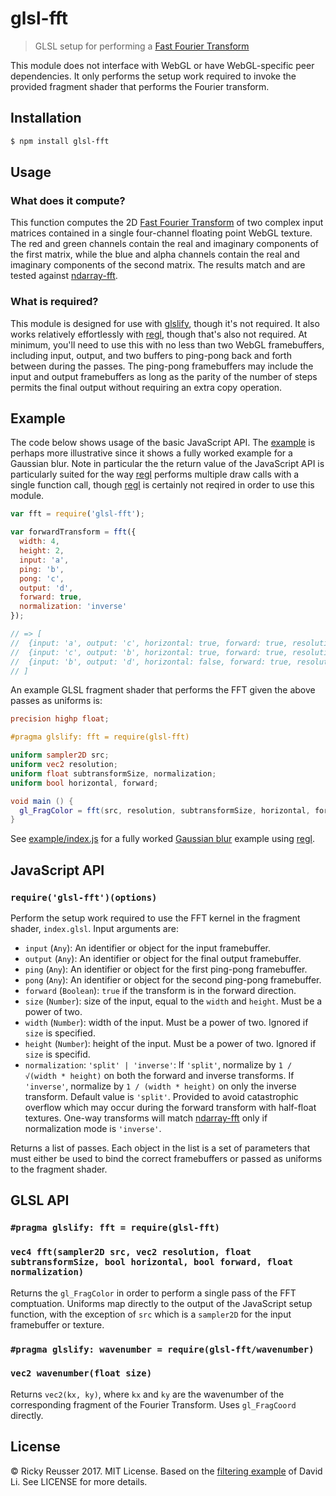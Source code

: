 # glsl-fft

> GLSL setup for performing a [Fast Fourier Transform][fft]

This module does not interface with WebGL or have WebGL-specific peer dependencies. It only performs the setup work required to invoke the provided fragment shader that performs the Fourier transform.

## Installation

```sh
$ npm install glsl-fft
```

## Usage 

### What does it compute?

This function computes the 2D [Fast Fourier Transform][fft] of two complex input matrices contained in a single four-channel floating point WebGL texture. The red and green channels contain the real and imaginary components of the first matrix, while the blue and alpha channels contain the real and imaginary components of the second matrix. The results match and are tested against [ndarray-fft][ndarray-fft].

### What is required?

This module is designed for use with [glslify][glslify], though it's not required. It also works relatively effortlessly with [regl][regl], though that's also not required. At minimum, you'll need to use this with no less than two WebGL framebuffers, including input, output, and two buffers to ping-pong back and forth between during the passes. The ping-pong framebuffers may include the input and output framebuffers as long as the parity of the number of steps permits the final output without requiring an extra copy operation.

## Example

The code below shows usage of the basic JavaScript API. The [example](./example/index.js) is perhaps more illustrative since it shows a fully worked example for a Gaussian blur. Note in particular the the return value of the JavaScript API is particularly suited for the way [regl][regl] performs multiple draw calls with a single function call, though [regl][regl] is certainly not reqired in order to use this module.

```javascript
var fft = require('glsl-fft');

var forwardTransform = fft({
  width: 4,
  height: 2,
  input: 'a',
  ping: 'b',
  pong: 'c',
  output: 'd',
  forward: true,
  normalization: 'inverse'
});

// => [
//  {input: 'a', output: 'c', horizontal: true, forward: true, resolution: [ 0.25, 0.5 ], normalization: 1, subtransformSize: 2},
//  {input: 'c', output: 'b', horizontal: true, forward: true, resolution: [ 0.25, 0.5 ], normalization: 1, subtransformSize: 4},
//  {input: 'b', output: 'd', horizontal: false, forward: true, resolution: [ 0.25, 0.5 ], normalization: 1, subtransformSize: 2}
// ]
```

An example GLSL fragment shader that performs the FFT given the above passes as uniforms is:

```glsl
precision highp float;

#pragma glslify: fft = require(glsl-fft)

uniform sampler2D src;
uniform vec2 resolution;
uniform float subtransformSize, normalization;
uniform bool horizontal, forward;

void main () {
  gl_FragColor = fft(src, resolution, subtransformSize, horizontal, forward, normalization);
}
```

See [example/index.js](./example/index.js) for a fully worked [Gaussian blur][gaussian] example using [regl][regl].

## JavaScript API

### `require('glsl-fft')(options)`

Perform the setup work required to use the FFT kernel in the fragment shader, `index.glsl`. Input arguments are:

- `input` (`Any`): An identifier or object for the input framebuffer.
- `output` (`Any`): An identifier or object for the final output framebuffer.
- `ping` (`Any`): An identifier or object for the first ping-pong framebuffer.
- `pong` (`Any`): An identifier or object for the second ping-pong framebuffer.
- `forward` (`Boolean`): `true` if the transform is in the forward direction.
- `size` (`Number`): size of the input, equal to the `width` and `height`. Must be a power of two.
- `width` (`Number`): width of the input. Must be a power of two. Ignored if `size` is specified.
- `height` (`Number`): height of the input. Must be a power of two. Ignored if `size` is specifid.
- `normalization`: `'split' | 'inverse'`: If `'split'`, normalize by `1 / √(width * height)` on both the forward and inverse transforms. If `'inverse'`, normalize by `1 / (width * height)` on only the inverse transform. Default value is `'split'`. Provided to avoid catastrophic overflow which may occur during the forward transform with half-float textures. One-way transforms will match [ndarray-fft][ndarray-fft] only if normalization mode is `'inverse'`.

Returns a list of passes. Each object in the list is a set of parameters that must either be used to bind the correct framebuffers or passed as uniforms to the fragment shader.

## GLSL API

### `#pragma glslify: fft = require(glsl-fft)`
### `vec4 fft(sampler2D src, vec2 resolution, float subtransformSize, bool horizontal, bool forward, float normalization)`

Returns the `gl_FragColor` in order to perform a single pass of the FFT comptuation. Uniforms map directly to the output of the JavaScript setup function, with the exception of `src` which is a `sampler2D` for the input framebuffer or texture.

### `#pragma glslify: wavenumber = require(glsl-fft/wavenumber)`
### `vec2 wavenumber(float size)`

Returns `vec2(kx, ky)`, where `kx` and `ky` are the wavenumber of the corresponding fragment of the Fourier Transform. Uses `gl_FragCoord` directly.

## License

&copy; Ricky Reusser 2017. MIT License. Based on the [filtering example][dli] of David Li. See LICENSE for more details.

[glslify]: https://github.com/glslify/glslify
[fft]: https://en.wikipedia.org/wiki/Fast_Fourier_transform
[dli]: https://github.com/dli/filtering
[regl]: https://github.com/regl-project/regl
[ndarray-fft]: https://github.com/scijs/ndarray-fft
[gaussian]: https://en.wikipedia.org/wiki/Gaussian_blur
